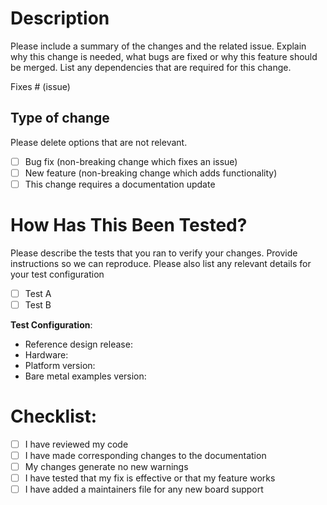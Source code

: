 # Description

Please include a summary of the changes and the related issue. Explain why this change is needed, what bugs are fixed or why this feature should be merged. List any dependencies that are required for this change.

Fixes # (issue)

## Type of change

Please delete options that are not relevant.

- [ ] Bug fix (non-breaking change which fixes an issue)
- [ ] New feature (non-breaking change which adds functionality)
- [ ] This change requires a documentation update

# How Has This Been Tested?

Please describe the tests that you ran to verify your changes. Provide instructions so we can reproduce. Please also list any relevant details for your test configuration

- [ ] Test A
- [ ] Test B

**Test Configuration**:
* Reference design release:
* Hardware:
* Platform version:
* Bare metal examples version:

# Checklist:

- [ ] I have reviewed my code
- [ ] I have made corresponding changes to the documentation
- [ ] My changes generate no new warnings
- [ ] I have tested that my fix is effective or that my feature works
- [ ] I have added a maintainers file for any new board support
